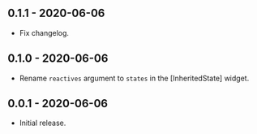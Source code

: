 ## 0.1.1 - 2020-06-06
* Fix changelog.

## 0.1.0 - 2020-06-06
* Rename `reactives` argument to `states` in the [InheritedState] widget.

## 0.0.1 - 2020-06-06
* Initial release.
